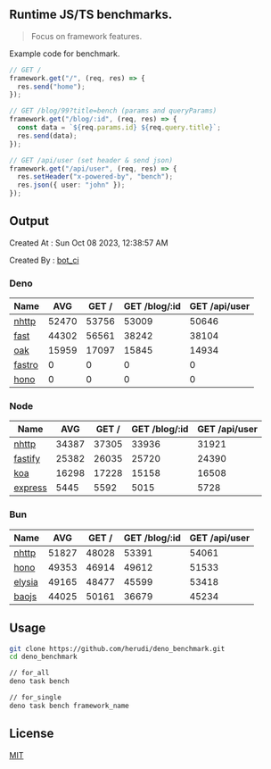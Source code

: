 ## Runtime JS/TS benchmarks.

> Focus on framework features.

Example code for benchmark.
```ts
// GET /
framework.get("/", (req, res) => {
  res.send("home");
});

// GET /blog/99?title=bench (params and queryParams)
framework.get("/blog/:id", (req, res) => {
  const data = `${req.params.id} ${req.query.title}`;
  res.send(data);
});

// GET /api/user (set header & send json)
framework.get("/api/user", (req, res) => {
  res.setHeader("x-powered-by", "bench");
  res.json({ user: "john" });
});
```

## Output
Created At : Sun Oct 08 2023, 12:38:57 AM

Created By : [bot_ci](https://github.com/herudi/deno_benchmarks/commits?author=github-actions%5Bbot%5D)


### Deno
|Name|AVG|GET /|GET /blog/:id|GET /api/user|
|----|----|----|----|----|
|[nhttp](https://github.com/nhttp/nhttp)|52470|53756|53009|50646|
|[fast](https://github.com/danteissaias/fast)|44302|56561|38242|38104|
|[oak](https://github.com/oakserver/oak)|15959|17097|15845|14934|
|[fastro](https://github.com/fastrodev/fastro)|0|0|0|0|
|[hono](https://github.com/honojs/hono)|0|0|0|0|
  


### Node
|Name|AVG|GET /|GET /blog/:id|GET /api/user|
|----|----|----|----|----|
|[nhttp](https://github.com/nhttp/nhttp)|34387|37305|33936|31921|
|[fastify](https://github.com/fastify/fastify)|25382|26035|25720|24390|
|[koa](https://github.com/koajs/koa)|16298|17228|15158|16508|
|[express](https://github.com/expressjs/express)|5445|5592|5015|5728|
  


### Bun
|Name|AVG|GET /|GET /blog/:id|GET /api/user|
|----|----|----|----|----|
|[nhttp](https://github.com/nhttp/nhttp)|51827|48028|53391|54061|
|[hono](https://github.com/honojs/hono)|49353|46914|49612|51533|
|[elysia](https://github.com/elysiajs/elysia)|49165|48477|45599|53418|
|[baojs](https://github.com/mattreid1/baojs)|44025|50161|36679|45234|
  



## Usage

```bash
git clone https://github.com/herudi/deno_benchmark.git
cd deno_benchmark

// for_all
deno task bench

// for_single
deno task bench framework_name
```

## License

[MIT](LICENSE)

